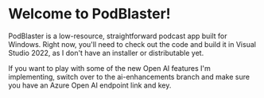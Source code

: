 # Welcome to PodBlaster!

PodBlaster is a low-resource, straightforward podcast app built for Windows. Right now, you'll need to check out the code and build it in Visual Studio 2022, as I don't have an installer or distributable yet. 

If you want to play with some of the new Open AI features I'm implementing, switch over to the ai-enhancements branch and make sure you have an Azure Open AI endpoint link and key. 
